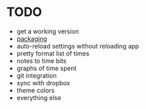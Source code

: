 # TODO
- get a working version
- [packaging](https://github.com/stephanepericat/toptal-electron-loki-demo)
- auto-reload settings without reloading app
- pretty format list of times
- notes to time bits
- graphs of time spent
- git integration
- sync with dropbox
- theme colors
- everything else